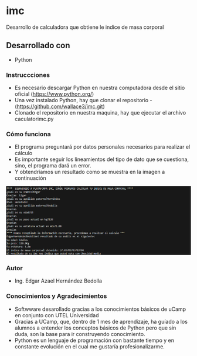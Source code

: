 # imc
Desarrollo de calculadora que obtiene le indice de masa corporal

## Desarrollado con
* Python

### Instruccciones
* Es necesario descargar Python en nuestra computadora desde el sitio oficial (https://www.python.org/)
* Una vez instalado Python, hay que clonar el repositorio - (https://github.com/wallace3/imc.git)
* Clonado el repositorio en nuestra maquina, hay que ejecutar el archivo caculatorimc.py

### Cómo funciona 
* El programa preguntará por datos personales necesarios para realizar el cálculo
* Es importante seguir los lineamientos del tipo de dato que se cuestiona, sino, el programa dará un error.
* Y obtendríamos un resultado como se muestra en la imagen a continuación

![alt text](image.png)

### Autor
* Ing. Edgar Azael Hernández Bedolla

### Conocimientos y Agradecimientos
* Softwware desarollado gracias a los conocimientos básicos de uCamp en conjunto con UTEL Universidad
* Gracias a UCamp, que, dentro de 1 mes de aprendizaje, ha guíado a los alumnos a entender los conceptos básicos de Python pero que sin duda, son la base para ir construyendo conocimiento.
* Python es un lenguaje de programación con bastante tiempo y en constante evolución en el cual me gustaría profesionalizarme.


